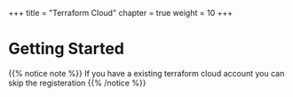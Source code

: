 +++
title = "Terraform Cloud"
chapter = true
weight = 10
+++

# Getting Started
{{% notice note %}}
If you have a existing terraform cloud account you can skip the registeration
{{% /notice %}}